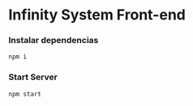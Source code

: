 # Infinity System Front-end

### Instalar dependencias 
```
npm i
```
### Start Server 
```
npm start
```